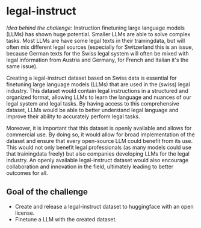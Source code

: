 # legal-instruct

*Idea behind the challenge*: 
Instruction finetuning large language models (LLMs) has shown huge potential. Smaller LLMs are able to solve complex tasks. Most LLMs are have some legal texts in their trainingdata, but will often mix different legal sources (especially for Switzerland this is an issue, because German texts for the Swiss legal system will often be mixed with legal information from Austria and Germany, for French and Italian it's the same issue). 

Creating a legal-instruct dataset based on Swiss data is essential for finetuning large language models (LLMs) that are used in the (swiss) legal industry. This dataset would contain legal instructions in a structured and organized format, allowing LLMs to learn the language and nuances of our legal system and legal tasks. By having access to this comprehensive dataset, LLMs would be able to better understand legal language and improve their ability to accurately perform legal tasks.

Moreover, it is important that this dataset is openly available and allows for commercial use. By doing so, it would allow for broad implementation of the dataset and ensure that every open-source LLM could benefit from its use. This would not only benefit legal professionals (as many models could use that trainingdata freely) but also companies developing LLMs for the legal industry. An openly available legal-instruct dataset would also encourage collaboration and innovation in the field, ultimately leading to better outcomes for all.


## Goal of the challenge
* Create and release a legal-instruct dataset to huggingface with an open license.
* Finetune a LLM with the created dataset.
